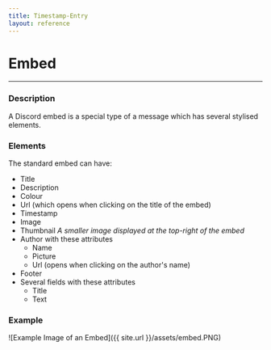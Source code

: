 ```yaml
---
title: Timestamp-Entry
layout: reference
---
```


# Embed
---
### Description
A Discord embed is a special type of a message which has several stylised elements.

### Elements
The standard embed can have:
- Title
- Description
- Colour
- Url (which opens when clicking on the title of the embed)
- Timestamp
- Image
- Thumbnail *A smaller image displayed at the top-right of the embed*
- Author with these attributes
  - Name
  - Picture
  - Url (opens when clicking on the author's name)
- Footer
- Several fields with these attributes
  - Title
  - Text

### Example
![Example Image of an Embed]({{ site.url }}/assets/embed.PNG)

